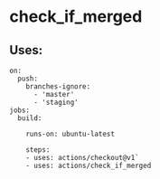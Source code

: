 # check_if_merged

## Uses:

```
on:
  push:
    branches-ignore:
      - 'master'
      - 'staging'
jobs:
  build:

    runs-on: ubuntu-latest

    steps:
    - uses: actions/checkout@v1`
    - uses: actions/check_if_merged
```

